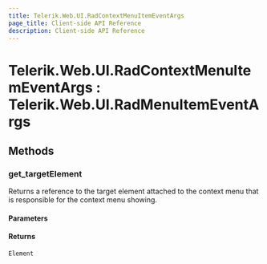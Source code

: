 ```yaml
---
title: Telerik.Web.UI.RadContextMenuItemEventArgs
page_title: Client-side API Reference
description: Client-side API Reference
---
```


# Telerik.Web.UI.RadContextMenuItemEventArgs : Telerik.Web.UI.RadMenuItemEventArgs

## Methods

###  get_targetElement

Returns a reference to the target element attached to the context menu that is responsible for the context menu showing. 

#### Parameters

#### Returns

`Element` 
